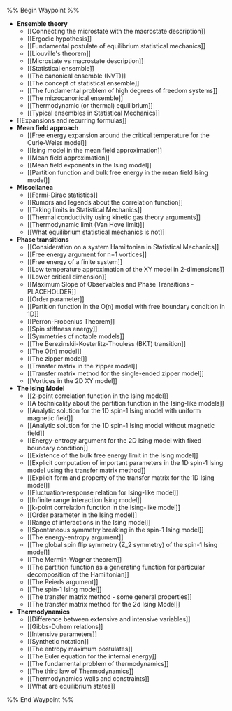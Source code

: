 %% Begin Waypoint %%
- **Ensemble theory**
	- [[Connecting the microstate with the macrostate description]]
	- [[Ergodic hypothesis]]
	- [[Fundamental postulate of equilibrium statistical mechanics]]
	- [[Liouville's theorem]]
	- [[Microstate vs macrostate description]]
	- [[Statistical ensemble]]
	- [[The canonical ensemble (NVT)]]
	- [[The concept of statistical ensemble]]
	- [[The fundamental problem of high degrees of freedom systems]]
	- [[The microcanonical ensemble]]
	- [[Thermodynamic (or thermal) equilibrium]]
	- [[Typical ensembles in Statistical Mechanics]]
- [[Expansions and recurring formulas]]
- **Mean field approach**
	- [[Free energy expansion around the critical temperature for the Curie-Weiss model]]
	- [[Ising model in the mean field approximation]]
	- [[Mean field approximation]]
	- [[Mean field exponents in the Ising model]]
	- [[Partition function and bulk free energy in the mean field Ising model]]
- **Miscellanea**
	- [[Fermi-Dirac statistics]]
	- [[Rumors and legends about the correlation function]]
	- [[Taking limits in Statistical Mechanics]]
	- [[Thermal conductivity using kinetic gas theory arguments]]
	- [[Thermodynamic limit (Van Hove limit)]]
	- [[What equilibrium statistical mechanics is not]]
- **Phase transitions**
	- [[Consideration on a system Hamiltonian in Statistical Mechanics]]
	- [[Free energy argument for n=1 vortices]]
	- [[Free energy of a finite system]]
	- [[Low temperature approximation of the XY model in 2-dimensions]]
	- [[Lower critical dimension]]
	- [[Maximum Slope of Observables and Phase Transitions - PLACEHOLDER]]
	- [[Order parameter]]
	- [[Partition function in the O(n) model with free boundary condition in 1D]]
	- [[Perron-Frobenius Theorem]]
	- [[Spin stiffness energy]]
	- [[Symmetries of notable models]]
	- [[The Berezinskii-Kosterlitz-Thouless (BKT) transition]]
	- [[The O(n) model]]
	- [[The zipper model]]
	- [[Transfer matrix in the zipper model]]
	- [[Transfer matrix method for the single-ended zipper model]]
	- [[Vortices in the 2D XY model]]
- **The Ising Model**
	- [[2-point correlation function in the Ising model]]
	- [[A technicality about the partition function in the Ising-like models]]
	- [[Analytic solution for the 1D spin-1 Ising model with uniform magnetic field]]
	- [[Analytic solution for the 1D spin-1 Ising model without magnetic field]]
	- [[Energy-entropy argument for the 2D Ising model with fixed boundary condition]]
	- [[Existence of the bulk free energy limit in the Ising model]]
	- [[Explicit computation of important parameters in the 1D spin-1 Ising model using the transfer matrix method]]
	- [[Explicit form and property of the transfer matrix for the 1D Ising model]]
	- [[Fluctuation-response relation for Ising-like model]]
	- [[Infinite range interaction Ising model]]
	- [[k-point correlation function in the Ising-like model]]
	- [[Order parameter in the Ising model]]
	- [[Range of interactions in the Ising model]]
	- [[Spontaneous symmetry breaking in the spin-1 Ising model]]
	- [[The energy-entropy argument]]
	- [[The global spin flip symmetry (Z_2 symmetry) of the spin-1 Ising model]]
	- [[The Mermin-Wagner theorem]]
	- [[The partition function as a generating function for particular decomposition of the Hamiltonian]]
	- [[The Peierls argument]]
	- [[The spin-1 Ising model]]
	- [[The transfer matrix method - some general properties]]
	- [[The transfer matrix method for the 2d Ising Model]]
- **Thermodynamics**
	- [[Difference between extensive and intensive variables]]
	- [[Gibbs-Duhem relations]]
	- [[Intensive parameters]]
	- [[Synthetic notation]]
	- [[The entropy maximum postulates]]
	- [[The Euler equation for the internal energy]]
	- [[The fundamental problem of thermodynamics]]
	- [[The third law of Thermodynamics]]
	- [[Thermodynamics walls and constraints]]
	- [[What are equilibrium states]]

%% End Waypoint %%
